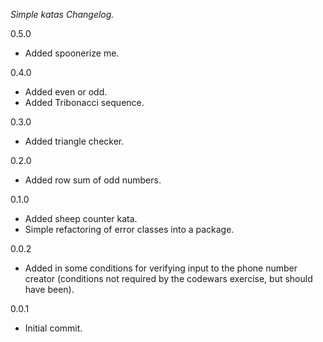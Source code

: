 *Simple katas Changelog.*

0.5.0
- Added spoonerize me.

0.4.0
- Added even or odd.
- Added Tribonacci sequence.

0.3.0
- Added triangle checker.

0.2.0
- Added row sum of odd numbers.

0.1.0
- Added sheep counter kata.
- Simple refactoring of error classes into a package.

0.0.2
- Added in some conditions for verifying input to the phone number creator
(conditions not required by the codewars exercise, but should have been).

0.0.1
- Initial commit.
